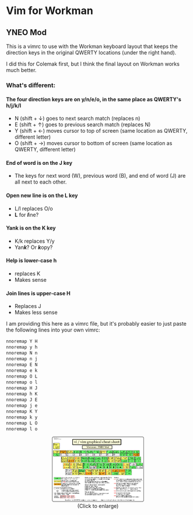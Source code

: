 # Vim for Workman
## YNEO Mod

This is a vimrc to use with the Workman keyboard layout that keeps the direction keys in the original QWERTY locations (under the right hand).

I did this for Colemak first, but I think the final layout on Workman works much better.

### What's different:
#### The four direction keys are on y/n/e/o, in the same place as QWERTY's h/j/k/l
- N (shift + ↓) goes to next search match (replaces n)
- E (shift + ↑) goes to previous search match (replaces N)
- Y (shift + ←) moves cursor to top of screen (same location as QWERTY, different letter)
- O (shift + →) moves cursor to bottom of screen (same location as QWERTY, different letter)

#### End of word is on the J key
- The keys for next word (W), previous word (B), and end of word (J) are all next to each other.

#### Open new line is on the L key
- L/l replaces O/o
- **L** for ***l***ine?

#### Yank is on the K key
- K/k replaces Y/y
- Yan***k***? Or ***k***opy?

#### Help is lower-case h
- replaces K
- Makes sense
#### Join lines is upper-case H
- Replaces J
- Makes less sense

I am providing this here as a vimrc file, but it's probably easier to just paste the following lines into your own vimrc:

```
nnoremap Y H
nnoremap y h
nnoremap N n
nnoremap n j
nnoremap E N
nnoremap e k
nnoremap O L
nnoremap o l
nnoremap H J
nnoremap h K
nnoremap J E
nnoremap j e
nnoremap K Y
nnoremap k y
nnoremap L O
nnoremap l o
```

<p align="center">
 <img src="https://raw.githubusercontent.com/drewherron/workman-vim/main/workman-vim-yneo.png" width="50%" height="50%">
 <br>
 (Click to enlarge)
 </p>
